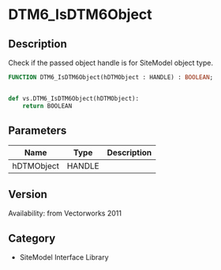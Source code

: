 # DTM6_IsDTM6Object

## Description
Check if the passed object handle is for SiteModel object type.

```pascal
FUNCTION DTM6_IsDTM6Object(hDTMObject : HANDLE) : BOOLEAN;
```

```python

def vs.DTM6_IsDTM6Object(hDTMObject):
    return BOOLEAN
```

## Parameters
|Name|Type|Description|
|---|---|---|
|hDTMObject|HANDLE||

## Version
Availability: from Vectorworks 2011
## Category
* SiteModel Interface Library

